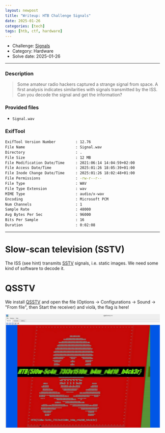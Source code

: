 ```yaml
---
layout: newpost
title: "Writeup: HTB Challenge Signals"
date: 2025-01-26
categories: [tech]
tags: [htb, ctf, hardware]
---
```


- Challenge: [Signals](https://app.hackthebox.com/challenges/signals)
- Category: Hardware
- Solve date: 2025-01-26

---
### Description

> Some amateur radio hackers captured a strange signal from space. A first analysis indicates similarities with signals transmitted by the ISS. Can you decode the signal and get the information?

### Provided files

- `Signal.wav`

### ExifTool

```sh
ExifTool Version Number         : 12.76
File Name                       : Signal.wav
Directory                       : .
File Size                       : 12 MB
File Modification Date/Time     : 2021:06:14 14:04:59+02:00
File Access Date/Time           : 2025:01:26 18:05:39+01:00
File Inode Change Date/Time     : 2025:01:26 18:02:48+01:00
File Permissions                : -rw-r--r--
File Type                       : WAV
File Type Extension             : wav
MIME Type                       : audio/x-wav
Encoding                        : Microsoft PCM
Num Channels                    : 1
Sample Rate                     : 48000
Avg Bytes Per Sec               : 96000
Bits Per Sample                 : 16
Duration                        : 0:02:08
```

---
#  Slow-scan television (SSTV)

The ISS (see hint) transmits [SSTV](https://en.wikipedia.org/wiki/Slow-scan_television) signals, i.e. static images. We need some kind of software to decode it.

# QSSTV

We install [QSSTV](https://github.com/ON4QZ/QSSTV) and open the file (Options -> Configurations -> Sound -> "From file", then Start the receiver) and violà, the flag is here!


![flag](/assets/ctf_files/htb_signals/flag.png)
